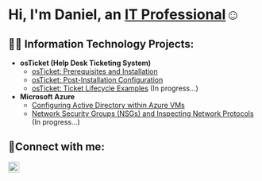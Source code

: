 <h1>Hi, I'm Daniel, an <a href="https://linkedin.com/in/danielarchevald23">IT Professional</a>☺</h1>

<h2>👨‍💻 Information Technology Projects:</h2>

- <b>osTicket (Help Desk Ticketing System)</b>
  - [osTicket: Prerequisites and Installation](https://github.com/KujoKay/osticket-prereqs)
  - [osTicket: Post-Installation Configuration](https://github.com/KujoKay/post-install-config)
  - [osTicket: Ticket Lifecycle Examples](https://github.com/KujoKay/ticket-lifecycle) (In progress...)
- <b>Microsoft Azure</b>
  - [Configuring Active Directory within Azure VMs](https://github.com/KujoKay/configure-ad)
  - [Network Security Groups (NSGs) and Inspecting Network Protocols](https://github.com/KujoKay/azure-network-protocols) (In progress...)

<h2>🤳Connect with me:</h2>

[<img align="left" alt="Josh | LinkedIn" width="22px" src="https://cdn.jsdelivr.net/npm/simple-icons@v3/icons/linkedin.svg" />][linkedin]

[linkedin]: https://linkedin.com/in/danielarchevad23
